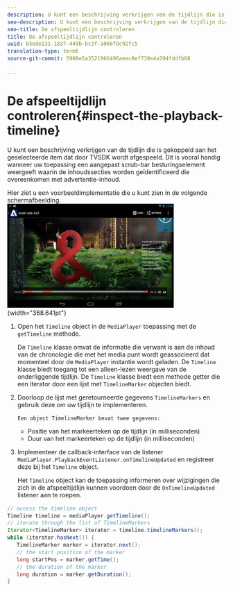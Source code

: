 ```yaml
---
description: U kunt een beschrijving verkrijgen van de tijdlijn die is gekoppeld aan het geselecteerde item dat door TVSDK wordt afgespeeld. Dit is vooral handig wanneer uw toepassing een aangepast scrub-bar besturingselement weergeeft waarin de inhoudssecties worden geïdentificeerd die overeenkomen met advertentie-inhoud.
seo-description: U kunt een beschrijving verkrijgen van de tijdlijn die is gekoppeld aan het geselecteerde item dat door TVSDK wordt afgespeeld. Dit is vooral handig wanneer uw toepassing een aangepast scrub-bar besturingselement weergeeft waarin de inhoudssecties worden geïdentificeerd die overeenkomen met advertentie-inhoud.
seo-title: De afspeeltijdlijn controleren
title: De afspeeltijdlijn controleren
uuid: b5ede131-1037-449b-bc3f-a066fdc92fc5
translation-type: tm+mt
source-git-commit: 5908e5a3521966496aeec0ef730e4a704fddfb68

---
```



# De afspeeltijdlijn controleren{#inspect-the-playback-timeline}

U kunt een beschrijving verkrijgen van de tijdlijn die is gekoppeld aan het geselecteerde item dat door TVSDK wordt afgespeeld. Dit is vooral handig wanneer uw toepassing een aangepast scrub-bar besturingselement weergeeft waarin de inhoudssecties worden geïdentificeerd die overeenkomen met advertentie-inhoud.

Hier ziet u een voorbeeldimplementatie die u kunt zien in de volgende schermafbeelding.  ![](assets/inspect-playback.jpg){width=&quot;368.641pt&quot;}

1. Open het `Timeline` object in de `MediaPlayer` toepassing met de `getTimeline` methode.

   De `Timeline` klasse omvat de informatie die verwant is aan de inhoud van de chronologie die met het media punt wordt geassocieerd dat momenteel door de `MediaPlayer` instantie wordt geladen. De `Timeline` klasse biedt toegang tot een alleen-lezen weergave van de onderliggende tijdlijn. De `Timeline` klasse biedt een methode getter die een iterator door een lijst met `TimelineMarker` objecten biedt.

1. Doorloop de lijst met geretourneerde gegevens `TimelineMarkers` en gebruik deze om uw tijdlijn te implementeren.

       Een object TimelineMarker bevat twee gegevens:
   
   * Positie van het markeerteken op de tijdlijn (in milliseconden)
   * Duur van het markeerteken op de tijdlijn (in milliseconden)

1. Implementeer de callback-interface van de listener `MediaPlayer.PlaybackEventListener.onTimelineUpdated` en registreer deze bij het `Timeline` object.

   Het `Timeline` object kan de toepassing informeren over wijzigingen die zich in de afspeeltijdlijn kunnen voordoen door de `OnTimelineUpdated` listener aan te roepen.

```java
// access the timeline object 
Timeline timeline = mediaPlayer.getTimeline(); 
// iterate through the list of TimelineMarkers 
Iterator<TimelineMarker> iterator = timeline.timelineMarkers(); 
while (iterator.hasNext()) { 
   TimelineMarker marker = iterator.next(); 
   // the start position of the marker 
   long startPos = marker.getTime(); 
   // the duration of the marker 
   long duration = marker.getDuration(); 
}
```

